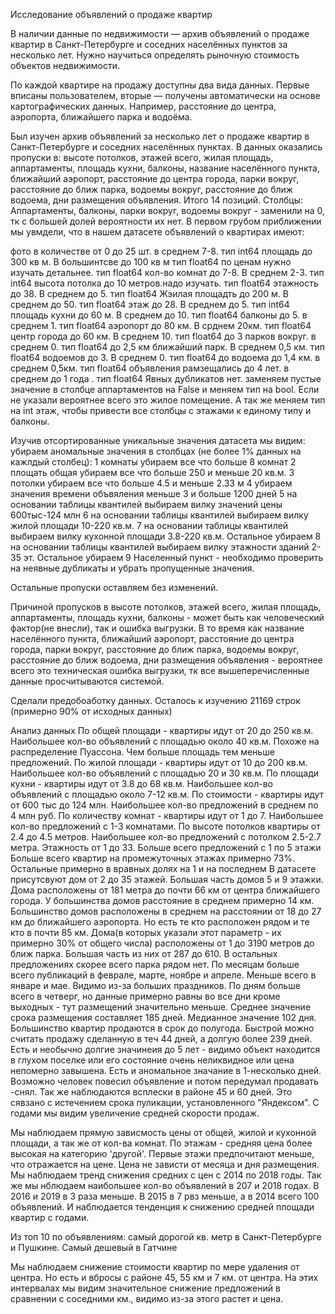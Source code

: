 Исследование объявлений о продаже квартир

В наличии данные по недвижимости — архив объявлений о продаже квартир в Санкт-Петербурге и соседних населённых пунктов за несколько лет. Нужно научиться определять рыночную стоимость объектов недвижимости. 

По каждой квартире на продажу доступны два вида данных. Первые вписаны пользователем, вторые — получены автоматически на основе картографических данных. Например, расстояние до центра, аэропорта, ближайшего парка и водоёма.


Был изучен архив объявлений за несколько лет о продаже квартир в Санкт-Петербурге и соседних населённых пунктах. В данных оказались пропуски в: высоте потолков, этажей всего, жилая площадь, аппартаменты, площадь кухни, балконы, название населённого пункта, ближайший аэропорт, расстояние до центра города, парки вокруг, расстояние до ближ парка, водоемы вокруг, расстояние до ближ водоема, дни размещения объявления. Итого 14 позиций. Столбцы: Аппартаменты, балконы, парки вокруг, водоемы вокруг - заменили на 0, тк с большей долей вероятности их нет. В первом грубом приближении мы увмдели, что в нашем датасете объявлений о квартирах имеют:

фото в количестве от 0 до 25 шт. в среднем 7-8. тип int64
площадь до 300 кв м. В большинтсве до 100 кв м тип float64
по ценам нужно изучать детальнее. тип float64
кол-во комнат до 7-8. В среднем 2-3. тип int64
высота потолка до 10 метров.надо изучать. тип float64
этажность до 38. В среднем до 5. тип float64
Жэилая площадть до 200 м. В среднем до 50. тип float64
этаж до 28. В среднем до 5. тип int64
площадь кухни до 60 м. В среднем до 10. тип float64
балконы до 5. в среднем 1. тип float64
аэропорт до 80 км. В срднем 20км. тип float64
центр города до 60 км. В среднем 10. тип float64
до 3 парков вокруг. в среднем 0. тип float64
до 2,5 км ближайший парк. В среднем 0,5 км. тип float64
водоемов до 3. В среднем 0. тип float64
до водоема до 1,4 км. в среднем 0,5км. тип float64
объявления рамзещались до 4 лет. в среднем до 1 года . тип float64
Явных дубликатов нет. заменяем пустые значение в столбце аппартаментов на False и меняем тип на bool. Если не указали вероятнее всего это жилое помещение. А так же меняем тип на int этаж, чтобы привести все столбцы с этажами к единому типу и балконы.

Изучив отсортированные уникальные значения датасета мы видим: убираем аномальные значения в столбцах (не более 1% данных на кажлдый столбец): 1 комнаты убираем все что больше 8 комнат 2 площать общая убираем все что больше 250 и меньше 20 кв.м. 3 потолки убираем все что больше 4.5 и меньше 2.33 м 4 убираем значения времени объвяления меньше 3 и больше 1200 дней 5 на основании таблицы квантилей выбираем вилку значений цены 600тыс-124 млн 6 на основании таблицы квантилей выбираем вилку жилой площади 10-220 кв.м. 7 на основании таблицы квантилей выбираем вилку кухонной площади 3.8-220 кв.м. Остальное убираем 8 на основании таблицы квантилей выбираем вилку этажности зданий 2-35 эт. Остальное убираем 9 Населенный пункт - необходимо проверить на неявные дубликаты и убрать пропущенные значения.

Остальные пропуски оставляем без изменений.

Причиной пропусков в высоте потолков, этажей всего, жилая площадь, аппартаменты, площадь кухни, балконы - может быть как человеческий фактор(не внесли), так и ошибка выгрузки. В то время как название населённого пункта, ближайший аэропорт, расстояние до центра города, парки вокруг, расстояние до ближ парка, водоемы вокруг, расстояние до ближ водоема, дни размещения объявления - вероятнее всего это техническая ошибка выгрузки, тк все вышеперечисленные данные просчитываются системой.

Сделали предобоаботку данных. Осталось к изучению 21169 строк (примерно 90% от исходных данных)

Анализ данных По общей площади - квартиры идут от 20 до 250 кв.м. Наибольшее кол-во объявлений с площадью около 40 кв.м. Похоже на распределение Пуассона. Чем больше площадь тем меньше предложений. По жилой площади - квартиры идут от 10 до 200 кв.м. Наибольшее кол-во объявлений с площадью 20 и 30 кв.м. По площади кухни - квартиры идут от 3.8 до 68 кв.м. Наибольшее кол-во объявлений с площадью около 7-12 кв.м. По стоимости - квартиры идут от 600 тыс до 124 млн. Наибольшее кол-во предложений в среднем по 4 млн руб. По количеству комнат - квартиры идут от 1 до 7. Наибольшее кол-во предложений с 1-3 комнатами. По высоте потолков квартиры от 2.4 до 4.5 метров. Наибольшее кол-во предложений с потолком 2.5-2.7 метра. Этажность от 1 до 33. Больше всего предложений с 1 по 5 этажи Больше всего квартир на промежуточных этажах примерно 73%. Остальные примерно в вравных долях на 1 и на последнем В датасете присутсвуют дом от 2 до 35 этажей. Большая часть домов 5 и 9 этажки. Дома расположены от 181 метра до почти 66 км от центра ближайшего города. У большинства домов расстояние в среднем примерно 14 км. Большинство домов расположены в среднем на расстоянии от 18 до 27 км до ближайшего аэропорта. Но есть те кто расположен рядом и те кто в почти 85 км. Дома(в которых указали этот параметр - их примерно 30% от общего числа) расположены от 1 до 3190 метров до ближ парка. Большая часть из них от 287 до 610. В остальных предложениях скорее всего парка рядом нет. По месяцам больше всего публикаций в феврале, марте, ноябре и апреле. Меньше всего в январе и мае. Видимо из-за больших праздников. По дням больше всего в четверг, но данные примерно равны во все дни кроме выходных - тут размещений значительно меньше. Среднее значение срока размещения составляет 185 дней. Медианное значение 102 дня. Большинство квартир продаются в срок до полугода. Быстрой можно считать продажу сделанную в теч 44 дней, а долгую более 239 дней. Есть и необычно долгие значинеия до 5 лет - видимо объект находится в глухом поселке или его состояние очень неликвидное или цена непомерно завышена. Есть и аномальное значание в 1-несколько дней. Возможно человек повесил объявление и потом передумал продавать -снял. Так же наблюдаются всплески в районе 45 и 60 дней. Это сявзано с истечением срока пуликации, установленного "Яндексом". C годами мы видим увеличение средней скорости продаж.

Мы наблюдаем прямую зависмость цены от общей, жилой и кухонной площади, а так же от кол-ва комнат. По этажам - средняя цена более высокая на категорию 'другой'. Первые этажи предпочитают меньше, что отражается на цене. Цена не зависти от месяца и дня размещения. Мы наблюдаем тренд снижения средних с цен с 2014 по 2018 годы. Так же мы нблюдаем наибольшее кол-во объявлений в 207 и 2018 годах. В 2016 и 2019 в 3 раза меньше. В 2015 в 7 рвз меньше, а в 2014 всего 100 объявлений. И наблюдается тенденция к снижению средней площади квартир с годами.

Из топ 10 по объявлениям: самый дорогой кв. метр в Санкт-Петербурге и Пушкине. Самый дешевый в Гатчине

Мы наблюдаем снижение стоимости квартир по мере удаления от центра. Но есть и вбросы с районе 45, 55 км и 7 км. от центра. На этих интервалах мы видим значительное снижение предложений в сравнении с соседними км., видимо из-за этого растет и цена.